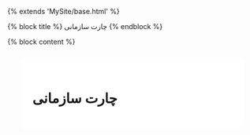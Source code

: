 

{% extends 'MySite/base.html' %}

{% block title %}
    چارت سازمانی
{% endblock %}


{% block content %}
                    <div style="background-color: white; margin: 5%; padding: 5%; border-radius: 10px;">
                        <h1 class="text-right" id="bonyad">چارت سازمانی</h1>
